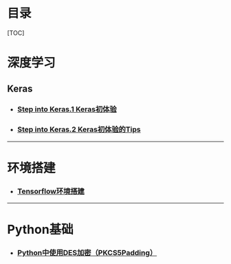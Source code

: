 # 目录

[TOC]

# 深度学习

## Keras

- ### [Step into Keras.1 Keras初体验](./new_to_keras.html)

- ### [Step into Keras.2 Keras初体验的Tips](./new_to_keras_tips.html)



------





# 环境搭建

* ### [Tensorflow环境搭建](./set_up_tensorflow_env.html)


------





# Python基础

* ### [Python中使用DES加密（PKCS5Padding）](./pkcs5padding.html)

